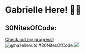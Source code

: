 # Gabrielle Here! 🥨✨

## 30NitesOfCode:
  [Check out my progress!](https://www.codedex.io/@hazellenuts/30-nites-of-code)  
  ![@hazellenuts #30NitesOfCode](https://www.codedex.io/api/petStatus?user=hazellenuts)
![]('https://github.com/hazellenuts/hazellenuts/e4d0759d755d16eb5748cafe20c8c041.gif)
